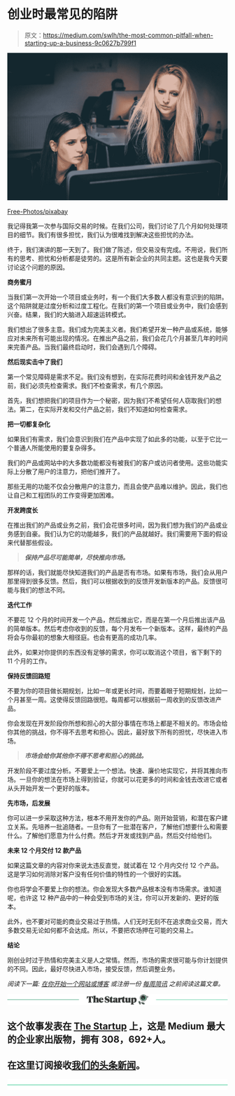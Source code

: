 # 创业时最常见的陷阱

> 原文：<https://medium.com/swlh/the-most-common-pitfall-when-starting-up-a-business-9c0627b799f1>

![](img/1e3e18d2267b88ba49d69ac55fdda350.png)

[Free-Photos/pixabay](https://pixabay.com/en/women-teamwork-team-business-1209678/)

我记得我第一次参与国际交易的时候。在我们公司，我们讨论了几个月如何处理项目的细节。我们有很多担忧，我们认为很难找到解决这些担忧的办法。

终于，我们演讲的那一天到了。我们做了陈述，但交易没有完成。不用说，我们所有的思考、担忧和分析都是徒劳的。这是所有新企业的共同主题。这也是我今天要讨论这个问题的原因。

**商务蜜月**

当我们第一次开始一个项目或业务时，有一个我们大多数人都没有意识到的陷阱。这个陷阱就是过度分析和过度工程化。在我们的第一个项目或业务中，我们会感到兴奋。结果，我们的大脑进入超速运转模式。

我们想出了很多主意。我们成为完美主义者。我们希望开发一种产品或系统，能够应对未来所有可能出现的情况。在推出产品之前，我们会花几个月甚至几年的时间来完善产品。当我们最终启动时，我们会遇到几个障碍。

**然后现实击中了我们**

第一个常见障碍是需求不足。我们没有想到，在实际花费时间和金钱开发产品之前，我们必须先检查需求。我们不检查需求，有几个原因。

首先，我们想把我们的项目作为一个秘密，因为我们不希望任何人窃取我们的想法。第二，在实际开发和交付产品之前，我们不知道如何检查需求。

**把一切都复杂化**

如果我们有需求，我们会意识到我们在产品中实现了如此多的功能，以至于它比一个普通人所能使用的要复杂得多。

我们的产品或网站中的大多数功能都没有被我们的客户或访问者使用。这些功能实际上分散了用户的注意力，把他们推开了。

那些无用的功能不仅会分散用户的注意力，而且会使产品难以维护。因此，我们也让自己和工程团队的工作变得更加困难。

**开发跨度长**

在推出我们的产品或业务之前，我们会花很多时间，因为我们想为我们的产品或业务感到自豪。我们认为它的功能越多，我们的产品就越好。我们需要用下面的假设来代替那些假设。

> ***保持产品尽可能简单，尽快推向市场。***

那样的话，我们就能尽快知道我们的产品是否有市场。如果有市场，我们会从用户那里得到很多反馈。然后，我们可以根据收到的反馈开发新版本的产品。反馈很可能与我们的想法不同。

**迭代工作**

不要花 12 个月的时间开发一个产品，然后推出它，而是在第一个月后推出该产品的简单版本。然后考虑你收到的反馈，每个月发布一个新版本。这样，最终的产品将会与你最初的想象大相径庭。也会有更高的成功几率。

此外，如果对你提供的东西没有足够的需求，你可以取消这个项目，省下剩下的 11 个月的工作。

**保持反馈回路短**

不要为你的项目做长期规划，比如一年或更长时间，而要着眼于短期规划，比如一个月甚至一周。这使得反馈回路很短。每周都可以根据前一周收到的反馈改进产品。

你会发现在开发阶段你所想和担心的大部分事情在市场上都是不相关的。市场会给你其他的挑战，你不得不去思考和担心。因此，最好放下所有的担忧，尽快进入市场。

> ***市场会给你其他你不得不思考和担心的挑战。***

开发阶段不要过度分析。不要爱上一个想法。快速、廉价地实现它，并将其推向市场。一旦你的想法在市场上得到验证，你就可以花更多的时间和金钱去改进它或者从头开始开发一个更好的版本。

**先市场，后发展**

你可以进一步采取这种方法，根本不用开发你的产品。刚开始营销，和潜在客户建立关系。先培养一批追随者。一旦你有了一批潜在客户，了解他们想要什么和需要什么。了解他们愿意为什么付费。然后才开发或找到产品，然后交付给他们。

**未来 12 个月交付 12 款产品**

如果这篇文章的内容对你来说太违反直觉，就试着在 12 个月内交付 12 个产品。这是学习如何消除对客户没有任何价值的特性的一个很好的实践。

你也将学会不要爱上你的想法。你会发现大多数产品根本没有市场需求。谁知道呢，也许这 12 种产品中的一种会受到市场的关注，你可以开发新的、更好的版本。

此外，也不要对可能的商业交易过于热情。人们无时无刻不在追求商业交易，而大多数交易无论如何都不会达成。所以，不要把农场押在可能的交易上。

**结论**

刚创业时过于热情和完美主义是人之常情。然而，市场的需求很可能与你计划提供的不同。因此，最好尽快进入市场，接受反馈，然后调整业务。

*阅读下一篇:* [*在你开始一个网站或博客*](https://ideavisionaction.com/entrepreneurship/read-this-before-you-start-a-website-or-blog/) *或注册一份* [*每周简讯*](https://ideavisionaction.com/email-newsletter/) *之前阅读这篇文章。*

[![](img/308a8d84fb9b2fab43d66c117fcc4bb4.png)](https://medium.com/swlh)

## 这个故事发表在 [The Startup](https://medium.com/swlh) 上，这是 Medium 最大的企业家出版物，拥有 308，692+人。

## 在这里订阅接收[我们的头条新闻](http://growthsupply.com/the-startup-newsletter/)。

[![](img/b0164736ea17a63403e660de5dedf91a.png)](https://medium.com/swlh)